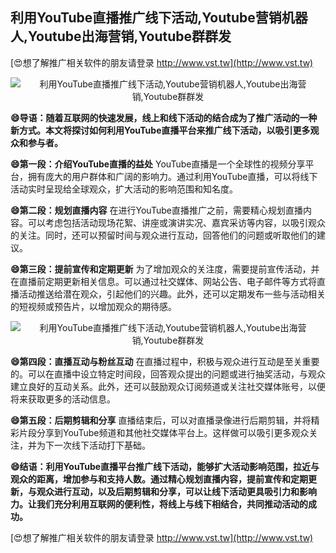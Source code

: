 ## **利用YouTube直播推广线下活动,Youtube营销机器人,Youtube出海营销,Youtube群群发**

[😍想了解推广相关软件的朋友请登录 http://www.vst.tw](http://www.vst.tw)

 <center><img src="https://vst.tw/MP4/tuiguang/png/8.png" alt="利用YouTube直播推广线下活动,Youtube营销机器人,Youtube出海营销,Youtube群群发"></center>

**😄导语：随着互联网的快速发展，线上和线下活动的结合成为了推广活动的一种新方式。本文将探讨如何利用YouTube直播平台来推广线下活动，以吸引更多观众和参与者。**

**😄第一段：介绍YouTube直播的益处**
YouTube直播是一个全球性的视频分享平台，拥有庞大的用户群体和广阔的影响力。通过利用YouTube直播，可以将线下活动实时呈现给全球观众，扩大活动的影响范围和知名度。

**😄第二段：规划直播内容**
在进行YouTube直播推广之前，需要精心规划直播内容。可以考虑包括活动现场花絮、讲座或演讲实况、嘉宾采访等内容，以吸引观众的关注。同时，还可以预留时间与观众进行互动，回答他们的问题或听取他们的建议。

**😄第三段：提前宣传和定期更新**
为了增加观众的关注度，需要提前宣传活动，并在直播前定期更新相关信息。可以通过社交媒体、网站公告、电子邮件等方式将直播活动推送给潜在观众，引起他们的兴趣。此外，还可以定期发布一些与活动相关的短视频或预告片，以增加观众的期待感。

 <center><img src="https://vst.tw/MP4/tuiguang/png/6.png" alt="利用YouTube直播推广线下活动,Youtube营销机器人,Youtube出海营销,Youtube群群发"></center>

**😄第四段：直播互动与粉丝互动**
在直播过程中，积极与观众进行互动是至关重要的。可以在直播中设立特定时间段，回答观众提出的问题或进行抽奖活动，与观众建立良好的互动关系。此外，还可以鼓励观众订阅频道或关注社交媒体账号，以便将来获取更多的活动信息。

**😄第五段：后期剪辑和分享**
直播结束后，可以对直播录像进行后期剪辑，并将精彩片段分享到YouTube频道和其他社交媒体平台上。这样做可以吸引更多观众关注，并为下一次线下活动打下基础。

**😄结语：利用YouTube直播平台推广线下活动，能够扩大活动影响范围，拉近与观众的距离，增加参与和支持人数。通过精心规划直播内容，提前宣传和定期更新，与观众进行互动，以及后期剪辑和分享，可以让线下活动更具吸引力和影响力。让我们充分利用互联网的便利性，将线上与线下相结合，共同推动活动的成功。**

[😍想了解推广相关软件的朋友请登录 http://www.vst.tw](http://www.vst.tw)



